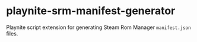 # playnite-srm-manifest-generator
Playnite script extension for generating Steam Rom Manager `manifest.json` files.
